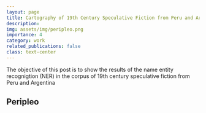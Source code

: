 ```yaml
---
layout: page
title: Cartography of 19th Century Speculative Fiction from Peru and Argentina 
description: 
img: assets/img/peripleo.png
importance: 4
category: work
related_publications: false
class: text-center
---
```

The objective of this post is to show the results of the name entity recognigtion (NER) in the corpus of 19th century speculative fiction from Peru and Argentina 

## Peripleo


